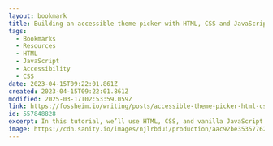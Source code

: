 ```yaml
---
layout: bookmark
title: Building an accessible theme picker with HTML, CSS and JavaScript. by Sarah L. Fossheim
tags:
  - Bookmarks
  - Resources
  - HTML
  - JavaScript
  - Accessibility
  - CSS
date: 2023-04-15T09:22:01.861Z
created: 2023-04-15T09:22:01.861Z
modified: 2025-03-17T02:53:59.059Z
link: https://fossheim.io/writing/posts/accessible-theme-picker-html-css-js/
id: 557848828
excerpt: In this tutorial, we’ll use HTML, CSS, and vanilla JavaScript to add an accessible theme picker component to a website.
image: https://cdn.sanity.io/images/njlrbdui/production/aac92be353577628a07b9b506e8006a16786ebe0-2400x1350.png?w=1600
---
```

